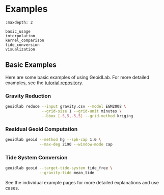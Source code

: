 # Examples

```{toctree}
:maxdepth: 2

basic_usage
interpolation
kernel_comparison
tide_conversion
visualization
```

## Basic Examples

Here are some basic examples of using GeoidLab. For more detailed examples, see the [tutorial repository](https://github.com/cikelly/geoidlab-tutorial).

### Gravity Reduction

```bash
geoidlab reduce --input gravity.csv --model EGM2008 \
                --grid-size 1 --grid-unit minutes \
                --bbox [-5,5,-5,5] --grid-method kriging
```

### Residual Geoid Computation

```bash
geoidlab geoid --method hg --sph-cap 1.0 \
               --max-deg 2190 --window-mode cap
```

### Tide System Conversion

```bash
geoidlab geoid --target-tide-system tide_free \
               --gravity-tide mean_tide
```

See the individual example pages for more detailed explanations and use cases.
